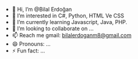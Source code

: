 - 👋 Hi, I’m @Bilal Erdoğan 
- 👀 I’m interested in C#, Python, HTML Ve CSS 
- 🌱 I’m currently learning Javascript, Java, PHP.
- 💞️ I’m looking to collaborate on ...
- 📫 Reach me  gmail: bilalerdoganm8@gmail.com
- 😄 Pronouns: ...
- ⚡ Fun fact: ...

<!---
Bilal-erdgn/Bilal-erdgn is a ✨ special ✨ repository because its `README.md` (this file) appears on your GitHub profile.
You can click the Preview link to take a look at your changes.
--->
